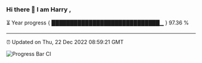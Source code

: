 ### Hi there 👋 I am Harry , 

⏳ Year progress { █████████████████████████████▁ } 97.36 %

---

⏰ Updated on Thu, 22 Dec 2022 08:59:21 GMT

![Progress Bar CI](https://github.com/duykhang68/duykhang68/workflows/Progress%20Bar%20CI/badge.svg)
